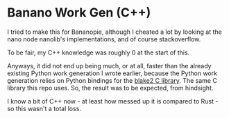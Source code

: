 # Banano Work Gen (C++)

I tried to make this for Bananopie, although I cheated a lot by looking at the nano node nanolib's implementations, and of course stackoverflow.

To be fair, my C++ knowledge was roughly 0 at the start of this.

Anyways, it did not end up being much, or at all, faster than the already existing Python work generation I wrote earlier, because the Python work generation relies on Python bindings for the [blake2 C library](https://github.com/BLAKE2/BLAKE2/). The same C library this repo uses. So, the result was to be expected, from hindsight.

I know a bit of C++ now - at least how messed up it is compared to Rust - so this wasn't a total loss.
